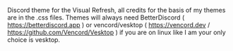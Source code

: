 Discord theme for the Visual Refresh, all credits for the basis of my themes are in the .css files.
Themes will always need BetterDiscord ( https://betterdiscord.app ) or vencord/vesktop ( https://vencord.dev / https://github.com/Vencord/Vesktop ) if you are on linux like I am your only choice is vesktop.
